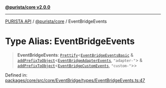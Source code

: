[**@purista/core v2.0.0**](../README.md)

***

[PURISTA API](../../../packages.md) / [@purista/core](../README.md) / EventBridgeEvents

# Type Alias: EventBridgeEvents

> **EventBridgeEvents**: [`Prettify`](Prettify.md)\<[`EventBridgeEventsBasic`](EventBridgeEventsBasic.md) & [`addPrefixToObject`](addPrefixToObject.md)\<[`EventBridgeAdapterEvents`](EventBridgeAdapterEvents.md), `"adapter-"`\> & [`addPrefixToObject`](addPrefixToObject.md)\<[`EventBridgeCustomEvents`](EventBridgeCustomEvents.md), `"custom-"`\>\>

Defined in: [packages/core/src/core/EventBridge/types/EventBridgeEvents.ts:47](https://github.com/puristajs/purista/blob/master/packages/core/src/core/EventBridge/types/EventBridgeEvents.ts#L47)
